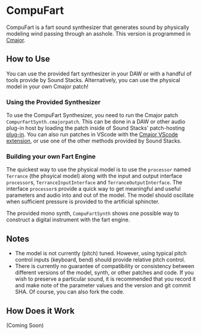 # CompuFart

CompuFart is a fart sound synthesizer that generates sound by physically modeling wind passing through an asshole. This version is programmed in [Cmajor](https://cmajor.dev/).

## How to Use

You can use the provided fart synthesizer in your DAW or with a handful of tools provide by Sound Stacks. Alternatively, you can use the physical model in your own Cmajor patch!

### Using the Provided Synthesizer

To use the CompuFart Synthesizer, you need to run the Cmajor patch `CompurFartSynth.cmajorpatch`. This can be done in a DAW or other audio plug-in host by loading the patch inside of Sound Stacks' patch-hosting [plug-in](https://cmajor.dev/docs/GettingStarted#loading-patches-in-your-daw-with-the-cmajor-vstau-plugin). You can also run patches in VScode with the [Cmajor VScode extension](https://cmajor.dev/docs/GettingStarted#using-cmajor-in-vscode), or use one of the other methods provided by Sound Stacks.

### Building your own Fart Engine

The quickest way to use the physical model is to use the `processor` named `Terrance` (the phsyical model) along with the input and output interface `processor`s, `TerranceInputInterface` and `TerranceOutputInterface`. The interface `processor`s provide a quick way to get meaningful and useful parameters and audio into and out of the model. The model should oscillate when sufficient pressure is provided to the artificial sphincter.

The provided mono synth, `CompuFartSynth` shows one possible way to construct a digital instrument with the fart engine.

## Notes

* The model is not currently (pitch) tuned. However, using typical pitch control inputs (keyboard, bend) should provide relative pitch control.
* There is currently no guarantee of compatibility or consistency between different versions of the model, synth, or other patches and code. If you wish to preserve a particular sound, it is recommended that you record it and make note of the parameter values and the version and git commit SHA. Of course, you can also fork the code.

## How Does it Work

(Coming Soon)

